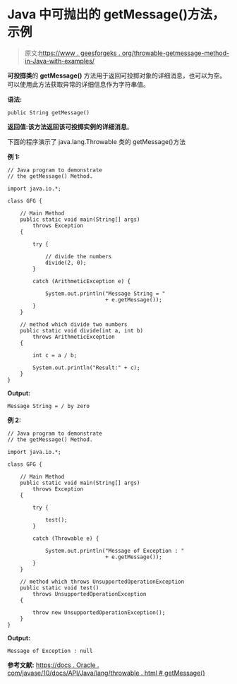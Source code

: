 # Java 中可抛出的 getMessage()方法，示例

> 原文:[https://www . geesforgeks . org/throwable-getmessage-method-in-Java-with-examples/](https://www.geeksforgeeks.org/throwable-getmessage-method-in-java-with-examples/)

**可投掷类**的 **getMessage()** 方法用于返回可投掷对象的详细消息，也可以为空。可以使用此方法获取异常的详细信息作为字符串值。

**语法:**

```
public String getMessage()
```

**返回值:**该方法返回该可投掷实例的详细**消息**。

下面的程序演示了 java.lang.Throwable 类的 getMessage()方法

**例 1:**

```
// Java program to demonstrate
// the getMessage() Method.

import java.io.*;

class GFG {

    // Main Method
    public static void main(String[] args)
        throws Exception
    {

        try {

            // divide the numbers
            divide(2, 0);
        }

        catch (ArithmeticException e) {

            System.out.println("Message String = "
                               + e.getMessage());
        }
    }

    // method which divide two numbers
    public static void divide(int a, int b)
        throws ArithmeticException
    {

        int c = a / b;

        System.out.println("Result:" + c);
    }
}
```

**Output:**

```
Message String = / by zero

```

**例 2:**

```
// Java program to demonstrate
// the getMessage() Method.

import java.io.*;

class GFG {

    // Main Method
    public static void main(String[] args)
        throws Exception
    {

        try {

            test();
        }

        catch (Throwable e) {

            System.out.println("Message of Exception : "
                               + e.getMessage());
        }
    }

    // method which throws UnsupportedOperationException
    public static void test()
        throws UnsupportedOperationException
    {

        throw new UnsupportedOperationException();
    }
}
```

**Output:**

```
Message of Exception : null

```

**参考文献:**
[https://docs . Oracle . com/javase/10/docs/API/Java/lang/throwable . html # getMessage()](https://docs.oracle.com/javase/10/docs/api/java/lang/Throwable.html#getMessage())